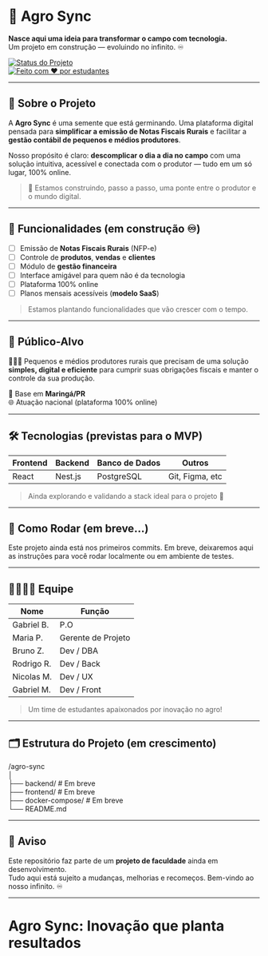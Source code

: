 # 🌱 Agro Sync

**Nasce aqui uma ideia para transformar o campo com tecnologia.**  
Um projeto em construção — evoluindo no infinito. ♾️

[![Status do Projeto](https://img.shields.io/badge/status-em%20fase%20inicial-lightgrey)]()  
[![Feito com ❤️ por estudantes](https://img.shields.io/badge/feito%20por-estudantes-lightgreen)]()

---

## 📘 Sobre o Projeto

A **Agro Sync** é uma semente que está germinando. Uma plataforma digital pensada para **simplificar a emissão de Notas Fiscais Rurais** e facilitar a **gestão contábil de pequenos e médios produtores**.

Nosso propósito é claro: **descomplicar o dia a dia no campo** com uma solução intuitiva, acessível e conectada com o produtor — tudo em um só lugar, 100% online.

> 🚜 Estamos construindo, passo a passo, uma ponte entre o produtor e o mundo digital.

---

## 🧩 Funcionalidades (em construção ♾️)

- [ ] Emissão de **Notas Fiscais Rurais** (NFP-e)
- [ ] Controle de **produtos**, **vendas** e **clientes**
- [ ] Módulo de **gestão financeira**
- [ ] Interface amigável para quem não é da tecnologia
- [ ] Plataforma 100% online
- [ ] Planos mensais acessíveis (**modelo SaaS**)

> Estamos plantando funcionalidades que vão crescer com o tempo.

---

## 🎯 Público-Alvo

👩🏽‍🌾 Pequenos e médios produtores rurais que precisam de uma solução **simples, digital e eficiente** para cumprir suas obrigações fiscais e manter o controle da sua produção.

📍 Base em **Maringá/PR**  
🌐 Atuação nacional (plataforma 100% online)

---

## 🛠️ Tecnologias (previstas para o MVP)

| Frontend        | Backend          | Banco de Dados | Outros                  |
|-----------------|------------------|----------------|-------------------------|
| React           | Nest.js          | PostgreSQL     | Git, Figma, etc         |

> Ainda explorando e validando a stack ideal para o projeto 🌾

---

## 🚀 Como Rodar (em breve...)

Este projeto ainda está nos primeiros commits. Em breve, deixaremos aqui as instruções para você rodar localmente ou em ambiente de testes.

---

## 👨‍👩‍👧‍👦 Equipe

| Nome        | Função             |
|-------------|--------------------|
| Gabriel B.  | P.O                |
| Maria P.    | Gerente de Projeto |
| Bruno Z.    | Dev / DBA          |
| Rodrigo R.  | Dev / Back         |
| Nicolas M.  | Dev / UX|UI        |
| Gabriel M.  | Dev / Front        |

> Um time de estudantes apaixonados por inovação no agro!

---

## 🗂️ Estrutura do Projeto (em crescimento)

/agro-sync <br>
│ <br>
├── backend/ # Em breve <br>
├── frontend/ # Em breve <br>
├── docker-compose/ # Em breve <br>
└── README.md <br>

---

## 📢 Aviso

Este repositório faz parte de um **projeto de faculdade** ainda em desenvolvimento.  
Tudo aqui está sujeito a mudanças, melhorias e recomeços. Bem-vindo ao nosso infinito. ♾️

---

# Agro Sync: Inovação que planta resultados
